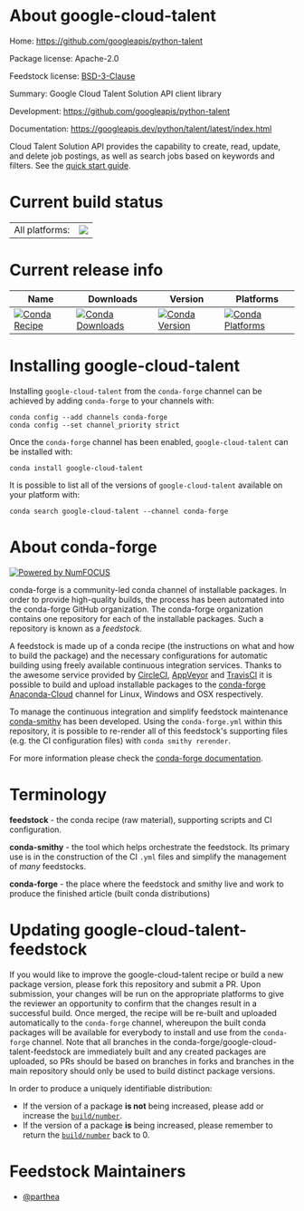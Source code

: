 About google-cloud-talent
=========================

Home: https://github.com/googleapis/python-talent

Package license: Apache-2.0

Feedstock license: [BSD-3-Clause](https://github.com/conda-forge/google-cloud-talent-feedstock/blob/master/LICENSE.txt)

Summary: Google Cloud Talent Solution API client library

Development: https://github.com/googleapis/python-talent

Documentation: https://googleapis.dev/python/talent/latest/index.html

Cloud Talent Solution API provides the capability to create, read, update, and delete job postings, as well as search jobs based on keywords and filters.
See the [quick start guide](https://googleapis.dev/python/talent/latest/index.html#quick-start).

Current build status
====================


<table><tr><td>All platforms:</td>
    <td>
      <a href="https://dev.azure.com/conda-forge/feedstock-builds/_build/latest?definitionId=9612&branchName=master">
        <img src="https://dev.azure.com/conda-forge/feedstock-builds/_apis/build/status/google-cloud-talent-feedstock?branchName=master">
      </a>
    </td>
  </tr>
</table>

Current release info
====================

| Name | Downloads | Version | Platforms |
| --- | --- | --- | --- |
| [![Conda Recipe](https://img.shields.io/badge/recipe-google--cloud--talent-green.svg)](https://anaconda.org/conda-forge/google-cloud-talent) | [![Conda Downloads](https://img.shields.io/conda/dn/conda-forge/google-cloud-talent.svg)](https://anaconda.org/conda-forge/google-cloud-talent) | [![Conda Version](https://img.shields.io/conda/vn/conda-forge/google-cloud-talent.svg)](https://anaconda.org/conda-forge/google-cloud-talent) | [![Conda Platforms](https://img.shields.io/conda/pn/conda-forge/google-cloud-talent.svg)](https://anaconda.org/conda-forge/google-cloud-talent) |

Installing google-cloud-talent
==============================

Installing `google-cloud-talent` from the `conda-forge` channel can be achieved by adding `conda-forge` to your channels with:

```
conda config --add channels conda-forge
conda config --set channel_priority strict
```

Once the `conda-forge` channel has been enabled, `google-cloud-talent` can be installed with:

```
conda install google-cloud-talent
```

It is possible to list all of the versions of `google-cloud-talent` available on your platform with:

```
conda search google-cloud-talent --channel conda-forge
```


About conda-forge
=================

[![Powered by
NumFOCUS](https://img.shields.io/badge/powered%20by-NumFOCUS-orange.svg?style=flat&colorA=E1523D&colorB=007D8A)](https://numfocus.org)

conda-forge is a community-led conda channel of installable packages.
In order to provide high-quality builds, the process has been automated into the
conda-forge GitHub organization. The conda-forge organization contains one repository
for each of the installable packages. Such a repository is known as a *feedstock*.

A feedstock is made up of a conda recipe (the instructions on what and how to build
the package) and the necessary configurations for automatic building using freely
available continuous integration services. Thanks to the awesome service provided by
[CircleCI](https://circleci.com/), [AppVeyor](https://www.appveyor.com/)
and [TravisCI](https://travis-ci.com/) it is possible to build and upload installable
packages to the [conda-forge](https://anaconda.org/conda-forge)
[Anaconda-Cloud](https://anaconda.org/) channel for Linux, Windows and OSX respectively.

To manage the continuous integration and simplify feedstock maintenance
[conda-smithy](https://github.com/conda-forge/conda-smithy) has been developed.
Using the ``conda-forge.yml`` within this repository, it is possible to re-render all of
this feedstock's supporting files (e.g. the CI configuration files) with ``conda smithy rerender``.

For more information please check the [conda-forge documentation](https://conda-forge.org/docs/).

Terminology
===========

**feedstock** - the conda recipe (raw material), supporting scripts and CI configuration.

**conda-smithy** - the tool which helps orchestrate the feedstock.
                   Its primary use is in the construction of the CI ``.yml`` files
                   and simplify the management of *many* feedstocks.

**conda-forge** - the place where the feedstock and smithy live and work to
                  produce the finished article (built conda distributions)


Updating google-cloud-talent-feedstock
======================================

If you would like to improve the google-cloud-talent recipe or build a new
package version, please fork this repository and submit a PR. Upon submission,
your changes will be run on the appropriate platforms to give the reviewer an
opportunity to confirm that the changes result in a successful build. Once
merged, the recipe will be re-built and uploaded automatically to the
`conda-forge` channel, whereupon the built conda packages will be available for
everybody to install and use from the `conda-forge` channel.
Note that all branches in the conda-forge/google-cloud-talent-feedstock are
immediately built and any created packages are uploaded, so PRs should be based
on branches in forks and branches in the main repository should only be used to
build distinct package versions.

In order to produce a uniquely identifiable distribution:
 * If the version of a package **is not** being increased, please add or increase
   the [``build/number``](https://docs.conda.io/projects/conda-build/en/latest/resources/define-metadata.html#build-number-and-string).
 * If the version of a package **is** being increased, please remember to return
   the [``build/number``](https://docs.conda.io/projects/conda-build/en/latest/resources/define-metadata.html#build-number-and-string)
   back to 0.

Feedstock Maintainers
=====================

* [@parthea](https://github.com/parthea/)

